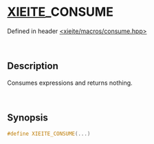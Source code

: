 # [XIEITE](../../macros.md)\_CONSUME
Defined in header [<xieite/macros/consume.hpp>](../../../include/xieite/macros/consume.hpp)

&nbsp;

## Description
Consumes expressions and returns nothing.

&nbsp;

## Synopsis
```cpp
#define XIEITE_CONSUME(...)
```
